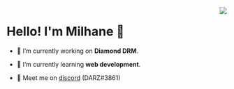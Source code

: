 <img align="right" src="https://github-readme-stats.vercel.app/api/top-langs/?username=chmilhane">

# Hello! I'm **Milhane** 👋
- 🔭 I’m currently working on **Diamond DRM**.
- 🌱 I’m currently learning **web development**.

- 💬 Meet me on [discord](http://discord.com/users/709064224252624936) (DARZ#3861)<br>
